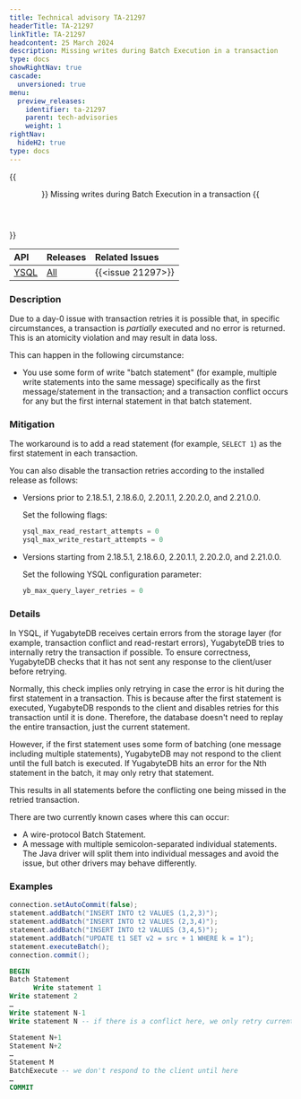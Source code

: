 ```yaml
---
title: Technical advisory TA-21297
headerTitle: TA-21297
linkTitle: TA-21297
headcontent: 25 March 2024
description: Missing writes during Batch Execution in a transaction
type: docs
showRightNav: true
cascade:
  unversioned: true
menu:
  preview_releases:
    identifier: ta-21297
    parent: tech-advisories
    weight: 1
rightNav:
  hideH2: true
type: docs
---
```


{{<header Level="2">}} Missing writes during Batch Execution in a transaction {{</header>}}

|            API             |          Releases           |  Related Issues   |
| :------------------------- | :-------------------------- | :---------------- |
| [YSQL](../../../api/ysql/) | [All](../../ybdb-releases/) | {{<issue 21297>}} |

### Description

Due to a day-0 issue with transaction retries it is possible that, in specific circumstances, a transaction is _partially_ executed and no error is returned. This is an atomicity violation and may result in data loss.

This can happen in the following circumstance:

- You use some form of write "batch statement" (for example, multiple write statements into the same message) specifically as the first message/statement in the transaction; and a transaction conflict occurs for any but the first internal statement in that batch statement.

### Mitigation

The workaround is to add a read statement (for example, `SELECT 1`) as the first statement in each transaction.

You can also disable the transaction retries according to the installed release as follows:

- Versions prior to 2.18.5.1, 2.18.6.0, 2.20.1.1, 2.20.2.0, and 2.21.0.0.

    Set the following flags:

    ```sql
    ysql_max_read_restart_attempts = 0
    ysql_max_write_restart_attempts = 0
    ```

- Versions starting from 2.18.5.1, 2.18.6.0, 2.20.1.1, 2.20.2.0, and 2.21.0.0.

    Set the following YSQL configuration parameter:

    ```sql
    yb_max_query_layer_retries = 0
    ```

### Details

In YSQL, if YugabyteDB receives certain errors from the storage layer (for example, transaction conflict and read-restart errors), YugabyteDB tries to internally retry the transaction if possible. To ensure correctness, YugabyteDB checks that it has not sent any response to the client/user before retrying.

Normally, this check implies only retrying in case the error is hit during the first statement in a transaction. This is because after the first statement is executed, YugabyteDB responds to the client and disables retries for this transaction until it is done. Therefore, the database doesn't need to replay the entire transaction, just the current statement.

However, if the first statement uses some form of batching (one message including multiple statements), YugabyteDB may not respond to the client until the full batch is executed. If YugabyteDB hits an error for the Nth statement in the batch, it may only retry that statement.

This results in all statements before the conflicting one being missed in the retried transaction.

There are two currently known cases where this can occur:

- A wire-protocol Batch Statement.
- A message with multiple semicolon-separated individual statements. The Java driver will split them into individual messages and avoid the issue, but other drivers may behave differently.

### Examples

```java
connection.setAutoCommit(false);
statement.addBatch("INSERT INTO t2 VALUES (1,2,3)");
statement.addBatch("INSERT INTO t2 VALUES (2,3,4)");
statement.addBatch("INSERT INTO t2 VALUES (3,4,5)");
statement.addBatch("UPDATE t1 SET v2 = src + 1 WHERE k = 1");
statement.executeBatch();
connection.commit();
```

```sql
BEGIN
Batch Statement
      Write statement 1
Write statement 2
…
Write statement N-1
Write statement N -- if there is a conflict here, we only retry current statement

Statement N+1
Statement N+2
…
Statement M
BatchExecute -- we don't respond to the client until here
…
COMMIT
```
